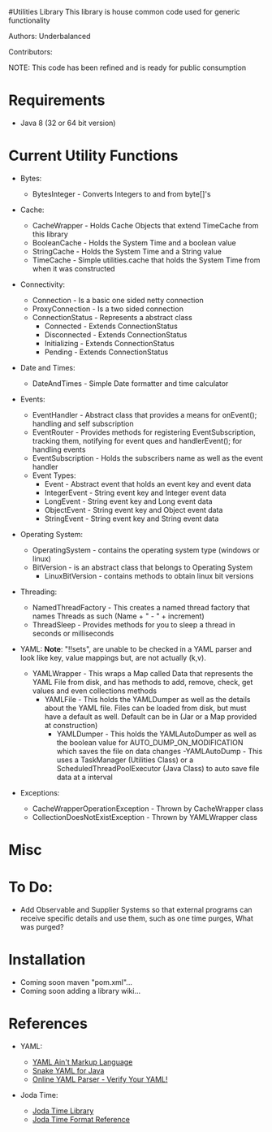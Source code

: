 #Utilities Library
This library is house common code used for generic functionality

Authors: Underbalanced

Contributors:

NOTE: This code has been refined and is ready for public consumption

Requirements
============
- Java 8 (32 or 64 bit version)

Current Utility Functions
============
- Bytes:
	- BytesInteger - Converts Integers to and from byte[]'s

- Cache:
	- CacheWrapper - Holds Cache Objects that extend TimeCache from this library
	- BooleanCache - Holds the System Time and a boolean value
	- StringCache - Holds the System Time and a String value
	- TimeCache - Simple utilities.cache that holds the System Time from when it was constructed

- Connectivity:
	- Connection - Is a basic one sided netty connection
	- ProxyConnection - Is a two sided connection
	- ConnectionStatus - Represents a abstract class
		- Connected - Extends ConnectionStatus
		- Disconnected - Extends ConnectionStatus
		- Initializing - Extends ConnectionStatus
		- Pending - Extends ConnectionStatus

- Date and Times:
	- DateAndTimes - Simple Date formatter and time calculator

- Events:
	- EventHandler -  Abstract class that provides a means for onEvent(); handling and self subscription
	- EventRouter - Provides methods for registering EventSubscription, tracking them, notifying for event ques and handlerEvent(); for handling events
	- EventSubscription - Holds the subscribers name as well as the event handler
	- Event Types:
		- Event - Abstract event that holds an event key and event data
		- IntegerEvent - String event key and Integer event data
		- LongEvent - String event key and Long event data
		- ObjectEvent - String event key and Object event data
		- StringEvent - String event key and String event data

- Operating System:
	- OperatingSystem - contains the operating system type (windows or linux)
	- BitVersion - is an abstract class that belongs to Operating System
		- LinuxBitVersion - contains methods to obtain linux bit versions

- Threading:
	- NamedThreadFactory - This creates a named thread factory that names Threads as such (Name + " - " + increment)
	- ThreadSleep - Provides methods for you to sleep a thread in seconds or milliseconds

- YAML:  **Note**: "!!sets", are unable to be checked in a YAML parser and look like key, value mappings but, are not actually (k,v).
	- YAMLWrapper - This wraps a Map called Data that represents the YAML File from disk, and has methods to add, remove, check, get values and even collections methods
		- YAMLFile - This holds the YAMLDumper as well as the details about the YAML file. Files can be loaded from disk, but must have a default as well. Default can be in (Jar or a Map provided at construction)
			- YAMLDumper - This holds the YAMLAutoDumper as well as the boolean value for AUTO_DUMP_ON_MODIFICATION which saves the file on data changes
				-YAMLAutoDump - This uses a TaskManager (Utilities Class) or a ScheduledThreadPoolExecutor (Java Class) to auto save file data at a interval

- Exceptions:
	- CacheWrapperOperationException - Thrown by CacheWrapper class
	- CollectionDoesNotExistException - Thrown by YAMLWrapper class

Misc
============


To Do:
============
- Add Observable and Supplier Systems so that external programs can receive specific details and use them, such as one time purges, What was purged?

	
Installation
============
- Coming soon maven "pom.xml"...
- Coming soon adding a library wiki...

References
============
- YAML:
	- [YAML Ain't Markup Language](Netty.io)
	- [Snake YAML for Java](https://code.google.com/p/snakeyaml/)
	- [Online YAML Parser - Verify Your YAML!](http://yaml-online-parser.appspot.com/)

- Joda Time:
	- [Joda Time Library](http://www.joda.org/joda-time/)
	- [Joda Time Format Reference](http://www.joda.org/joda-time/key_format.html)